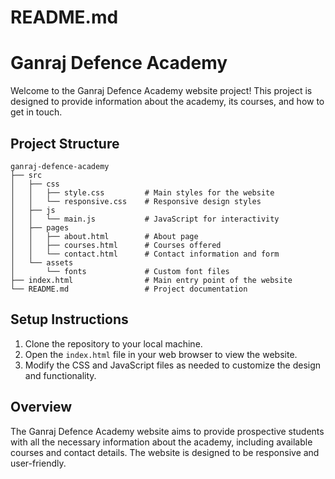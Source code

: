 # README.md

# Ganraj Defence Academy

Welcome to the Ganraj Defence Academy website project! This project is designed to provide information about the academy, its courses, and how to get in touch.

## Project Structure

```
ganraj-defence-academy
├── src
│   ├── css
│   │   ├── style.css         # Main styles for the website
│   │   └── responsive.css    # Responsive design styles
│   ├── js
│   │   └── main.js           # JavaScript for interactivity
│   ├── pages
│   │   ├── about.html        # About page
│   │   ├── courses.html      # Courses offered
│   │   └── contact.html      # Contact information and form
│   └── assets
│       └── fonts             # Custom font files
├── index.html                # Main entry point of the website
└── README.md                 # Project documentation
```

## Setup Instructions

1. Clone the repository to your local machine.
2. Open the `index.html` file in your web browser to view the website.
3. Modify the CSS and JavaScript files as needed to customize the design and functionality.

## Overview

The Ganraj Defence Academy website aims to provide prospective students with all the necessary information about the academy, including available courses and contact details. The website is designed to be responsive and user-friendly.